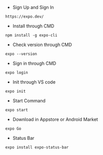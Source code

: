 - Sign Up and Sign In
```
https://expo.dev/
```

- Install through CMD
```
npm install -g expo-cli
```

- Check version through CMD
```
expo --version
```

- Sign in through CMD
```
expo login
```

- Init through VS code
```
expo init
```

- Start Command
```
expo start
```

- Download in Appstore or Android Market
```
expo Go
```

- Status Bar
```
expo install expo-status-bar
```
